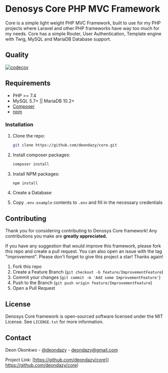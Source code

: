 # **Denosys Core PHP MVC Framework**

Core is a simple light weight PHP MVC Framework, built to use for my PHP projects where Laravel and other PHP frameworks have way too much for my needs. Core has a simple Router, User Authentication, Template engine with Twig, MySQL and MariaDB Database support.

## Quality

[![codecov](https://codecov.io/gh/deondazy/core/branch/main/graph/badge.svg?token=P9YO720JLG)](https://codecov.io/gh/deondazy/core)

## Requirements

- PHP >= 7.4
- MySQL 5.7+ || MariaDB 10.2+
- [Composer](https://getcomposer.org)
- [npm](https://nodejs.org)

### Installation

1. Clone the repo:

    ```sh
    git clone https://github.com/deondazy/core.git
    ```

2. Install composer packages:

    ```sh
    composer install
    ```

3. Install NPM packages:

    ```sh
    npm install
    ```

4. Create a Database

5. Copy `.env.example` contents to `.env` and fill in the necessary credentials

## Contributing

Thank you for considering contributing to Denosys Core framework! Any contributions you make are **greatly appreciated.**

If you have any suggestion that would improve this framework, please fork this repo and create a pull request. You can also open an issue with the tag "improvement". Please don't forget to give this project a star! Thanks again!

1. Fork this repo
2. Create a Feature Branch (`git checkout -b feature/ImprovementFeature`)
3. Commit your changes (`git commit -m 'Add some ImprovementFeature'`)
4. Push to the Branch (`git push origin feature/ImprovementFeature`)
5. Open a Pull Request

## License

Denosys Core framework is open-sourced software licensed under the MIT License. See `LICENSE.txt` for more information.

## Contact

Deon Okonkwo - [@deondazy](https://twitter.com/deondazy) - [deondazy@gmail.com](mailto:deondazy@gmail.com)

Project Link: [https://github.com/deondazy/core]( https://github.com/deondazy/core)
